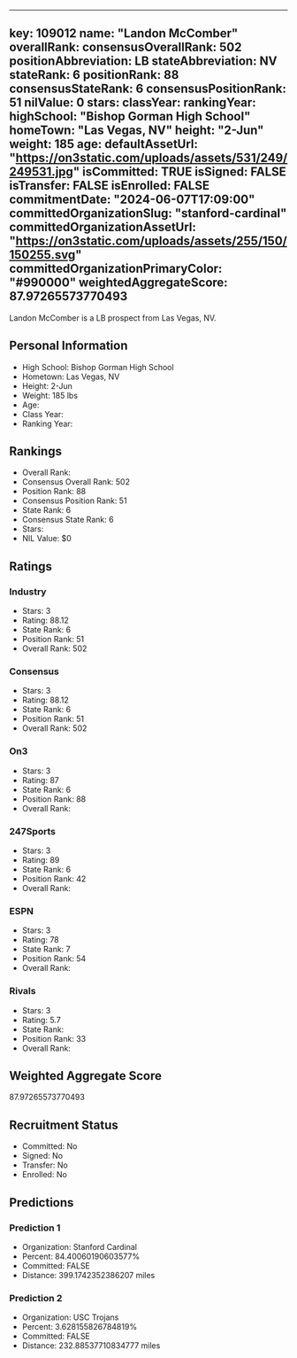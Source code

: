 ---
  key: 109012
  name: "Landon McComber"
  overallRank: 
  consensusOverallRank: 502
  positionAbbreviation: LB
  stateAbbreviation: NV
  stateRank: 6
  positionRank: 88
  consensusStateRank: 6
  consensusPositionRank: 51
  nilValue: 0
  stars: 
  classYear: 
  rankingYear: 
  highSchool: "Bishop Gorman High School"
  homeTown: "Las Vegas, NV"
  height: "2-Jun"
  weight: 185
  age: 
  defaultAssetUrl: "https://on3static.com/uploads/assets/531/249/249531.jpg"
  isCommitted: TRUE
  isSigned: FALSE
  isTransfer: FALSE
  isEnrolled: FALSE
  commitmentDate: "2024-06-07T17:09:00"
  committedOrganizationSlug: "stanford-cardinal"
  committedOrganizationAssetUrl: "https://on3static.com/uploads/assets/255/150/150255.svg"
  committedOrganizationPrimaryColor: "#990000"
  weightedAggregateScore: 87.97265573770493
  ---
  
  Landon McComber is a LB prospect from Las Vegas, NV.
  
  ## Personal Information
  - High School: Bishop Gorman High School
  - Hometown: Las Vegas, NV
  - Height: 2-Jun
  - Weight: 185 lbs
  - Age: 
  - Class Year: 
  - Ranking Year: 
  
  ## Rankings
  - Overall Rank: 
  - Consensus Overall Rank: 502
  - Position Rank: 88
  - Consensus Position Rank: 51
  - State Rank: 6
  - Consensus State Rank: 6
  - Stars: 
  - NIL Value: $0
  
  ## Ratings
  
  ### Industry
  - Stars: 3
  - Rating: 88.12
  - State Rank: 6
  - Position Rank: 51
  - Overall Rank: 502
  
  ### Consensus
  - Stars: 3
  - Rating: 88.12
  - State Rank: 6
  - Position Rank: 51
  - Overall Rank: 502
  
  ### On3
  - Stars: 3
  - Rating: 87
  - State Rank: 6
  - Position Rank: 88
  - Overall Rank: 
  
  ### 247Sports
  - Stars: 3
  - Rating: 89
  - State Rank: 6
  - Position Rank: 42
  - Overall Rank: 
  
  ### ESPN
  - Stars: 3
  - Rating: 78
  - State Rank: 7
  - Position Rank: 54
  - Overall Rank: 
  
  ### Rivals
  - Stars: 3
  - Rating: 5.7
  - State Rank: 
  - Position Rank: 33
  - Overall Rank: 
  
  ## Weighted Aggregate Score
  87.97265573770493
  
  ## Recruitment Status
  - Committed: No
  - Signed: No
  - Transfer: No
  - Enrolled: No
  
  
  
  ## Predictions
  
  ### Prediction 1
  - Organization: Stanford Cardinal
  - Percent: 84.40060190603577%
  - Committed: FALSE
  - Distance: 399.1742352386207 miles
  
  ### Prediction 2
  - Organization: USC Trojans
  - Percent: 3.628155826784819%
  - Committed: FALSE
  - Distance: 232.88537710834777 miles
  